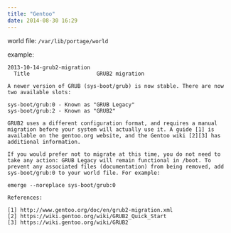 ```yaml
---
title: "Gentoo"
date: 2014-08-30 16:29
---
```


world file: `/var/lib/portage/world`

example:

	2013-10-14-grub2-migration
	  Title                     GRUB2 migration

	A newer version of GRUB (sys-boot/grub) is now stable. There are now
	two available slots:

	sys-boot/grub:0 - Known as "GRUB Legacy"
	sys-boot/grub:2 - Known as "GRUB2"

	GRUB2 uses a different configuration format, and requires a manual
	migration before your system will actually use it. A guide [1] is
	available on the gentoo.org website, and the Gentoo wiki [2][3] has
	additional information.

	If you would prefer not to migrate at this time, you do not need to
	take any action: GRUB Legacy will remain functional in /boot. To
	prevent any associated files (documentation) from being removed, add
	sys-boot/grub:0 to your world file. For example:

	emerge --noreplace sys-boot/grub:0

	References:

	[1] http://www.gentoo.org/doc/en/grub2-migration.xml
	[2] https://wiki.gentoo.org/wiki/GRUB2_Quick_Start
	[3] https://wiki.gentoo.org/wiki/GRUB2
